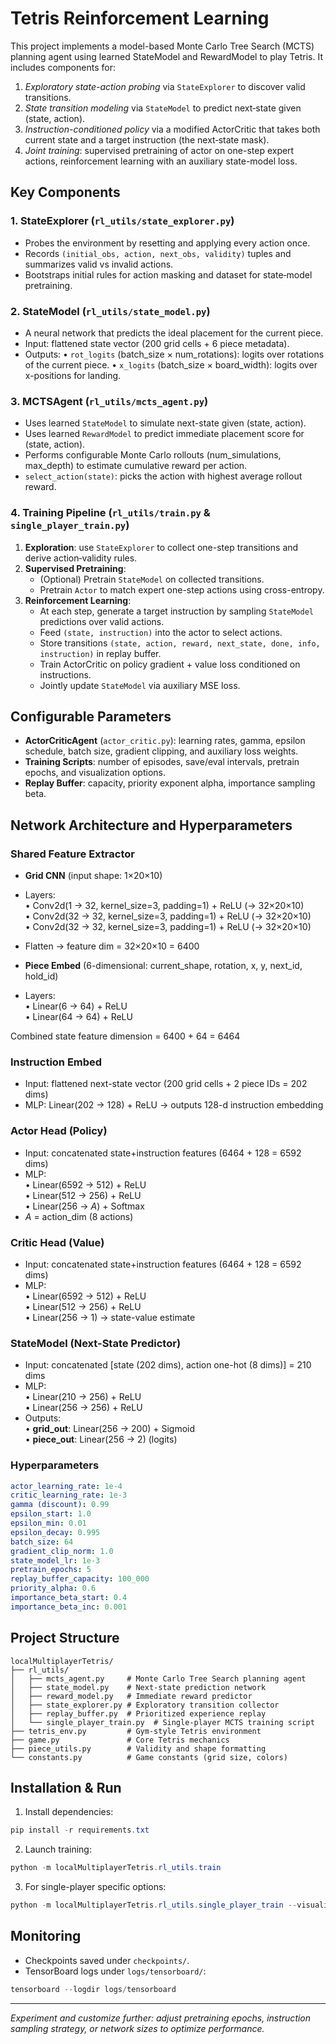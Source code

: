 # Tetris Reinforcement Learning

This project implements a model-based Monte Carlo Tree Search (MCTS) planning agent using learned StateModel and RewardModel to play Tetris. It includes components for:  
1) *Exploratory state-action probing* via `StateExplorer` to discover valid transitions.  
2) *State transition modeling* via `StateModel` to predict next‐state given (state, action).  
3) *Instruction-conditioned policy* via a modified ActorCritic that takes both current state and a target instruction (the next‐state mask).  
4) *Joint training*: supervised pretraining of actor on one-step expert actions, reinforcement learning with an auxiliary state-model loss.

## Key Components

### 1. StateExplorer (`rl_utils/state_explorer.py`)
- Probes the environment by resetting and applying every action once.  
- Records `(initial_obs, action, next_obs, validity)` tuples and summarizes valid vs invalid actions.
- Bootstraps initial rules for action masking and dataset for state‐model pretraining.

### 2. StateModel (`rl_utils/state_model.py`)
- A neural network that predicts the ideal placement for the current piece.
- Input: flattened state vector (200 grid cells + 6 piece metadata).
- Outputs:
  • `rot_logits` (batch_size × num_rotations): logits over rotations of the current piece.
  • `x_logits` (batch_size × board_width): logits over x-positions for landing.

### 3. MCTSAgent (`rl_utils/mcts_agent.py`)
- Uses learned `StateModel` to simulate next-state given (state, action).
- Uses learned `RewardModel` to predict immediate placement score for (state, action).
- Performs configurable Monte Carlo rollouts (num_simulations, max_depth) to estimate cumulative reward per action.
- `select_action(state)`: picks the action with highest average rollout reward.

### 4. Training Pipeline (`rl_utils/train.py` & `single_player_train.py`)
1. **Exploration**: use `StateExplorer` to collect one-step transitions and derive action‐validity rules.  
2. **Supervised Pretraining**:
   - (Optional) Pretrain `StateModel` on collected transitions.  
   - Pretrain `Actor` to match expert one-step actions using cross-entropy.
3. **Reinforcement Learning**:
   - At each step, generate a target instruction by sampling `StateModel` predictions over valid actions.  
   - Feed `(state, instruction)` into the actor to select actions.  
   - Store transitions `(state, action, reward, next_state, done, info, instruction)` in replay buffer.  
   - Train ActorCritic on policy gradient + value loss conditioned on instructions.  
   - Jointly update `StateModel` via auxiliary MSE loss.

## Configurable Parameters

- **ActorCriticAgent** (`actor_critic.py`): learning rates, gamma, epsilon schedule, batch size, gradient clipping, and auxiliary loss weights.
- **Training Scripts**: number of episodes, save/eval intervals, pretrain epochs, and visualization options.
- **Replay Buffer**: capacity, priority exponent alpha, importance sampling beta.

## Network Architecture and Hyperparameters

### Shared Feature Extractor
- **Grid CNN** (input shape: 1×20×10)  
- Layers:  
  • Conv2d(1 → 32, kernel_size=3, padding=1) + ReLU  (→ 32×20×10)  
  • Conv2d(32 → 32, kernel_size=3, padding=1) + ReLU  (→ 32×20×10)  
  • Conv2d(32 → 32, kernel_size=3, padding=1) + ReLU  (→ 32×20×10)  
- Flatten → feature dim = 32×20×10 = 6400  

- **Piece Embed** (6-dimensional: current_shape, rotation, x, y, next_id, hold_id)  
- Layers:  
  • Linear(6 → 64) + ReLU  
  • Linear(64 → 64) + ReLU  

Combined state feature dimension = 6400 + 64 = 6464

### Instruction Embed  
- Input: flattened next-state vector (200 grid cells + 2 piece IDs = 202 dims)  
- MLP: Linear(202 → 128) + ReLU → outputs 128-d instruction embedding

### Actor Head (Policy)  
- Input: concatenated state+instruction features (6464 + 128 = 6592 dims)  
- MLP:  
  • Linear(6592 → 512) + ReLU  
  • Linear(512 → 256) + ReLU  
  • Linear(256 → *A*) + Softmax  
- *A* = action_dim (8 actions)

### Critic Head (Value)  
- Input: concatenated state+instruction features (6464 + 128 = 6592 dims)  
- MLP:  
  • Linear(6592 → 512) + ReLU  
  • Linear(512 → 256) + ReLU  
  • Linear(256 → 1) → state-value estimate

### StateModel (Next-State Predictor)
- Input: concatenated [state (202 dims), action one-hot (8 dims)] = 210 dims  
- MLP:  
  • Linear(210 → 256) + ReLU  
  • Linear(256 → 256) + ReLU  
- Outputs:  
  • **grid_out**: Linear(256 → 200) + Sigmoid  
  • **piece_out**: Linear(256 → 2) (logits)

### Hyperparameters
```yaml
actor_learning_rate: 1e-4
critic_learning_rate: 1e-3
gamma (discount): 0.99
epsilon_start: 1.0
epsilon_min: 0.01
epsilon_decay: 0.995
batch_size: 64
gradient_clip_norm: 1.0
state_model_lr: 1e-3
pretrain_epochs: 5
replay_buffer_capacity: 100_000
priority_alpha: 0.6
importance_beta_start: 0.4
importance_beta_inc: 0.001
```

## Project Structure
```
localMultiplayerTetris/
├── rl_utils/
│   ├── mcts_agent.py     # Monte Carlo Tree Search planning agent
│   ├── state_model.py    # Next-state prediction network
│   ├── reward_model.py   # Immediate reward predictor
│   ├── state_explorer.py # Exploratory transition collector
│   ├── replay_buffer.py  # Prioritized experience replay
│   └── single_player_train.py  # Single-player MCTS training script
├── tetris_env.py         # Gym‐style Tetris environment
├── game.py               # Core Tetris mechanics
├── piece_utils.py        # Validity and shape formatting
└── constants.py          # Game constants (grid size, colors)
```  

## Installation & Run

1. Install dependencies:
```powershell
pip install -r requirements.txt
```
2. Launch training:
```powershell
python -m localMultiplayerTetris.rl_utils.train
```
3. For single-player specific options:
```powershell
python -m localMultiplayerTetris.rl_utils.single_player_train --visualize False
```

## Monitoring
- Checkpoints saved under `checkpoints/`.  
- TensorBoard logs under `logs/tensorboard/`:  
```powershell
tensorboard --logdir logs/tensorboard
```

---
*Experiment and customize further: adjust pretraining epochs, instruction sampling strategy, or network sizes to optimize performance.*

